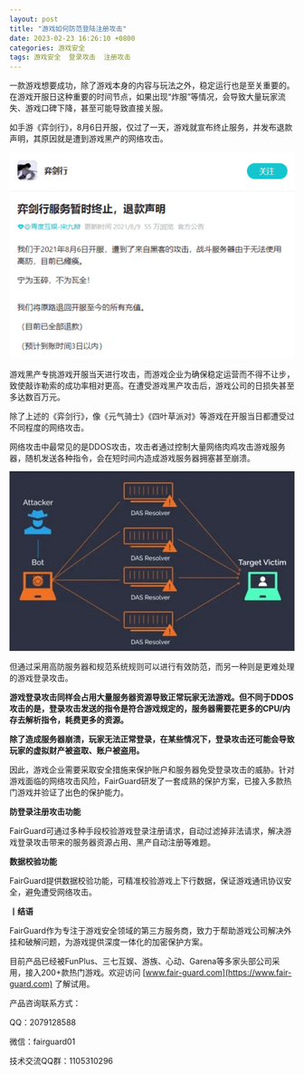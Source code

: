 ```yaml
---
layout: post
title: "游戏如何防范登陆注册攻击"
date: 2023-02-23 16:26:10 +0800
categories: 游戏安全
tags: 游戏安全  登录攻击  注册攻击
---
```


一款游戏想要成功，除了游戏本身的内容与玩法之外，稳定运行也是至关重要的。在游戏开服日这种重要的时间节点，如果出现“炸服”等情况，会导致大量玩家流失、游戏口碑下降，甚至可能导致直接关服。<!-- more -->  

如手游《弈剑行》，8月6日开服，仅过了一天，游戏就宣布终止服务，并发布退款声明，其原因就是遭到游戏黑产的网络攻击。  

![315_21](/assets/res/202103/奕剑行关服.png)  

游戏黑产专挑游戏开服当天进行攻击，而游戏企业为确保稳定运营而不得不让步，致使敲诈勒索的成功率相对更高。在遭受游戏黑产攻击后，游戏公司的日损失甚至多达数百万元。  

除了上述的《弈剑行》，像《元气骑士》《四叶草派对》等游戏在开服当日都遭受过不同程度的网络攻击。  

网络攻击中最常见的是DDOS攻击，攻击者通过控制大量网络肉鸡攻击游戏服务器，随机发送各种指令，会在短时间内造成游戏服务器拥塞甚至崩溃。  

![315_21](/assets/res/202103/ddos.jpg)  

但通过采用高防服务器和规范系统规则可以进行有效防范，而另一种则是更难处理的游戏登录攻击。  

**游戏登录攻击同样会占用大量服务器资源导致正常玩家无法游戏。但不同于DDOS攻击的是，登录攻击发送的指令是符合游戏规定的，服务器需要花更多的CPU/内存去解析指令，耗费更多的资源。**  

**除了造成服务器崩溃，玩家无法正常登录，在某些情况下，登录攻击还可能会导致玩家的虚拟财产被盗取、账户被盗用。**  

因此，游戏企业需要采取安全措施来保护账户和服务器免受登录攻击的威胁。针对游戏面临的网络攻击风险，FairGuard研发了一套成熟的保护方案，已接入多款热门游戏并验证了出色的保护能力。  

**防登录注册攻击功能**  

FairGuard可通过多种手段校验游戏登录注册请求，自动过滤掉非法请求，解决游戏登录攻击带来的服务器资源占用、黑产自动注册等难题。  

**数据校验功能**  

FairGuard提供数据校验功能，可精准校验游戏上下行数据，保证游戏通讯协议安全，避免遭受网络攻击。  

**丨结语**  

FairGuard作为专注于游戏安全领域的第三方服务商，致力于帮助游戏公司解决外挂和破解问题，为游戏提供深度一体化的加密保护方案。  

目前产品已经被FunPlus、三七互娱、游族、心动、Garena等多家头部公司采用，接入200+款热门游戏。欢迎访问 [www.fair-guard.com](https://www.fair-guard.com) 了解试用。    

产品咨询联系方式：  

QQ：2079128588  

微信：fairguard01  

技术交流QQ群：1105310296  